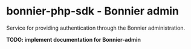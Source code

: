 # bonnier-php-sdk - Bonnier admin
Service for providing authentication through the Bonnier administration.

**TODO: implement documentation for Bonnier-admin**

